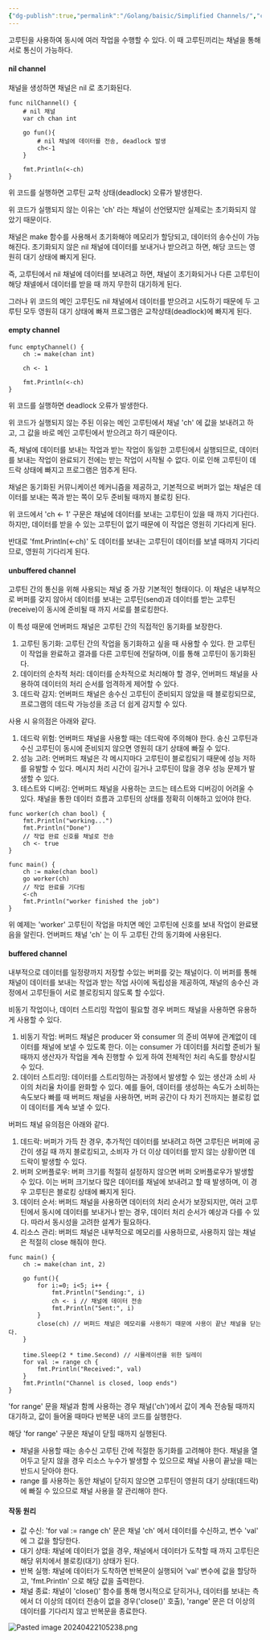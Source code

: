 ```yaml
---
{"dg-publish":true,"permalink":"/Golang/baisic/Simplified Channels/","created":"2024-04-22T09:52:23.268+09:00","updated":"2024-05-11T11:35:10.074+09:00"}
---
```


고루틴을 사용하여 동시에 여러 작업을 수행할 수 있다. 이 때 고루틴끼리는 채널을 통해 서로 통신이 가능하다.
#### nil channel
채널을 생성하면 채널은 nil 로 초기화된다.
```golang
func nilChannel() {
	# nil 채널
	var ch chan int

	go fun(){
		# nil 채널에 데이터를 전송, deadlock 발생
		ch<-1
	}

	fmt.Println(<-ch)
}
```

위 코드를 실행하면 고루틴 교착 상태(deadlock) 오류가 발생한다.

위 코드가 실행되지 않는 이유는 'ch' 라는 채널이 선언됐지만 실제로는 초기화되지 않았기 때문이다.

채널은 make 함수를 사용해서 초기화해야 메모리가 할당되고, 데이터의 송수신이 가능해진다. 초기화되지 않은 nil 채널에 데이터를 보내거나 받으려고 하면, 해당 코드는 영원히 대기 상태에 빠지게 된다.

즉, 고루틴에서 nil 채널에 데이터를 보내려고 하면, 채널이 초기화되거나 다른 고루틴이 해당 채넬에서 데이터를 받을 때 까지 무한히 대기하게 된다.

그러나 위 코드의 메인 고루틴도 nil 채널에서 데이터를 받으려고 시도하기 때문에 두 고루틴 모두 영원히 대기 상태에 빠져 프로그램은 교착상태(deadlock)에 빠지게 된다.
#### empty channel
```golang
func emptyChannel() {
    ch := make(chan int)

	ch <- 1

    fmt.Println(<-ch)
}
```

위 코드를 실행하면 deadlock 오류가 발생한다.

위 코드가 실행되지 않는 주된 이유는 메인 고루틴에서 채널 'ch' 에 값을 보내려고 하고, 그 값을 바로 메인 고루틴에서 받으려고 하기 때문이다.

즉, 채널에 데이터를 보내는 작업과 받는 작업이 동일한 고루틴에서 실행되므로, 데이터를 보내는 작업이 완료되기 전에는 받는 작업이 시작될 수 없다. 이로 인해 고루틴이 데드락 상태에 빠지고 프로그램은 멈추게 된다.

채널은 동기화된 커뮤니케이션 메커니즘을 제공하고, 기본적으로 버퍼가 없는 채널은 데이터를 보내는 쪽과 받는 쪽이 모두 준비될 때까지 블로킹 된다.

위 코드에서 'ch <- 1' 구문은 채널에 데이터를 보내는 고루틴이 있을 때 까지 기다린다. 하지만, 데이터를 받을 수 있는 고루틴이 없기 때문에 이 작업은 영원히 기다리게 된다. 

반대로 'fmt.Println(<-ch)' 도 데이터를 보내는 고루틴이 데이터를 보낼 때까지 기다리므로, 영원히 기다리게 된다.
#### unbuffered channel
고루틴 간의 통신을 위해 사용되는 채널 중 가장 기본적인 형태이다. 이 채널은 내부적으로 버퍼를 갖지 않아서 데이터를 보내는 고루틴(send)과 데이터를 받는 고루틴(receive)이 동시에 준비될 때 까지 서로를 블로킹한다.

이 특성 때문에 언버퍼드 채널은 고루틴 간의 직접적인 동기화를 보장한다.

1. 고루틴 동기화: 고루틴 간의 작업을 동기화하고 싶을 때 사용할 수 있다. 한 고루틴이 작업을 완료하고 결과를 다른 고루틴에 전달하며, 이를 통해 고루틴이 동기화된다.
2. 데이터의 순차적 처리: 데이터를 순차적으로 처리해야 할 경우, 언버퍼드 채널을 사용하여 데이터의 처리 순서를 엄격하게 제어할 수 있다.
3. 데드락 감지: 언버퍼드 채널은 송수신 고루틴이 준비되지 않았을 때 블로킹되므로, 프로그램의 데드락 가능성을 조금 더 쉽게 감지할 수 있다.

사용 시 유의점은 아래와 같다.
1. 데드락 위험: 언버퍼드 채널을 사용할 때는 데드락에 주의해야 한다. 송신 고루틴과 수신 고루틴이 동시에 준비되지 않으면 영원히 대기 상태에 빠질 수 있다.
2. 성능 고려: 언버퍼드 채널은 각 메시지마다 고루틴이 블로킹되기 때문에 성능 저하를 유발할 수 있다. 메시지 처리 시간이 길거나 고루틴이 많을 경우 성능 문제가 발생할 수 있다.
3. 테스트와 디버깅: 언버퍼드 채널을 사용하는 코드는 테스트와 디버깅이 어려울 수 있다. 채널을 통한 데이터 흐름과 고루틴의 상태를 정확히 이해하고 있어야 한다.

```golang
func worker(ch chan bool) {
	fmt.Println("working...")
	fmt.Println("Done")
	// 작업 완료 신호를 채널로 전송
	ch <- true
}

func main() {
	ch := make(chan bool)
	go worker(ch)
	// 작업 완료를 기다림
	<-ch
	fmt.Println("worker finished the job")
}
```
위 예제는 'worker' 고루틴이 작업을 마치면 메인 고루틴에 신호를 보내 작업이 완료됐음을 알린다. 언버퍼드 채널 'ch' 는 이 두 고루틴 간의 동기화에 사용된다.
#### buffered channel
내부적으로 데이터를 일정량까지 저장할 수있는 버퍼를 갖는 채널이다. 이 버퍼를 통해 채널이 데이터를 보내는 작업과 받는 작업 사이에 독립성을 제공하여, 채널의 송수신 과정에서 고루틴들이 서로 블로킹되지 않도록 할 수있다.

비동기 작업이나, 데이터 스트리밍 작업이 필요할 경우 버퍼드 채널을 사용하면 유용하게 사용할 수 있다.
1. 비동기 작업: 버퍼드 채널은 producer 와 consumer 의 준비 여부에 관계없이 데이터를 채널에 보낼 수 있도록 한다. 이는 consumer 가 데이터를 처리할 준비가 될 때까지 생산자가 작업을 계속 진행할 수 있게 하여 전체적인 처리 속도를 향상시킬 수 있다.
2. 데이터 스트리밍: 데이터를 스트리밍하는 과정에서 발생할 수 있는 생산과 소비 사이의 처리율 차이를 완화할 수 있다. 예를 들어, 데이터를 생성하는 속도가 소비하는 속도보다 빠를 때 버퍼드 채널을 사용하면, 버퍼 공간이 다 차기 전까지는 블로킹 없이 데이터를 계속 보낼 수 있다.

버퍼드 채널 유의점은 아래와 같다.
1. 데드락: 버퍼가 가득 찬 경우, 추가적인 데이터를 보내려고 하면 고루틴은 버퍼에 공간이 생길 때 까지 블로킹되고, 소비자 가 더 이상 데이터를 받지 않는 상황이면 데드락이 발생할 수 있다.
2. 버퍼 오버플로우: 버퍼 크기를 적절히 설정하지 않으면 버퍼 오버플로우가 발생할 수 있다. 이는 버퍼 크기보다 많은 데이터를 채널에 보내려고 할 때 발생하며, 이 경우 고루틴은 블로킹 상태에 빠지게 된다.
3. 데이터 순서: 버퍼드 채널을 사용하면 데이터의 처리 순서가 보장되지만, 여러 고루틴에서 동시에 데이터를 보내거나 받는 경우, 데이터 처리 순서가 예상과 다를 수 있다. 따라서 동시성을 고려한 설계가 필요하다.
4. 리소스 관리: 버퍼드 채널은 내부적으로 메모리를 사용하므로, 사용하지 않는 채널은 적절히 close 해줘야 한다.

```golang
func main() {
	ch := make(chan int, 2)

	go funt(){
		for i:=0; i<5; i++ {
			fmt.Println("Sending:", i)
			ch <- i // 채널에 데이터 전송
			fmt.Println("Sent:", i)
		}
		close(ch) // 버퍼드 채널은 메모리를 사용하기 때문에 사용이 끝난 채널을 닫는다.
	}

	time.Sleep(2 * time.Second) // 시뮬레이션을 위한 딜레이
	for val := range ch {
		fmt.Println("Received:", val)
	}
	fmt.Println("Channel is closed, loop ends")
}
```

'for  range' 문을 채널과 함께 사용하는 경우 채널('ch')에서 값이 계속 전송될 때까지 대기하고, 값이 들어올 때마다 반복문 내의 코드를 실행한다.

해당 'for range' 구문은 채널이 닫힐 때까지 실행된다.

- 채널을 사용할 때는 송수신 고루틴 간에 적절한 동기화를 고려해야 한다. 채널을 열어두고 닫지 않을 경우 리소스 누수가 발생할 수 있으므로 채널 사용이 끝났을 때는 반드시 닫아야 한다.
- range 를 사용하는 동안 채널이 닫히지 않으면 고루틴이 영원히 대기 상태(데드락)에 빠질 수 있으므로 채널 사용을 잘 관리해야 한다.

#### 작동 원리
- 값 수신: 'for val := range ch' 문은 채널 'ch' 에서 데이터를 수신하고, 변수 'val' 에 그 값을 할당한다.
- 대기 상태: 채널에 데이터가 없을 경우, 채널에서 데이터가 도착할 때 까지 고루틴은 해당 위치에서 블로킹(대기) 상태가 된다.
- 반복 실행: 채널에 데이터가 도착하면 반복문이 실행되어 'val' 변수에 값을 할당하고, 'fmt.Println' 으로 해당 값을 출력한다.
- 채널 종료: 채널이 'close()' 함수를 통해 명시적으로 닫히거나, 데이터를 보내는 측에서 더 이상의 데이터 전송이 없을 경우('close()' 호출), 'range' 문은 더 이상의 데이터를 기다리지 않고 반복문을 종료한다.

![Pasted image 20240422105238.png](/img/user/Golang/static/Pasted%20image%2020240422105238.png)

